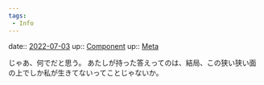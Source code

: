 ```yaml
---
tags:
 - Info
---
```


date:: [2022-07-03](Daily_Note/2022-07-03.md)
up:: [Component](../Bar/Novel/Chaos/Component.md)
up:: [Meta](../Bar/Novel/Topics/Meta.md)

じゃあ、何でだと思う。
あたしが持った答えってのは、結局、この狭い狭い面の上でしか私が生きてないってことじゃないか。